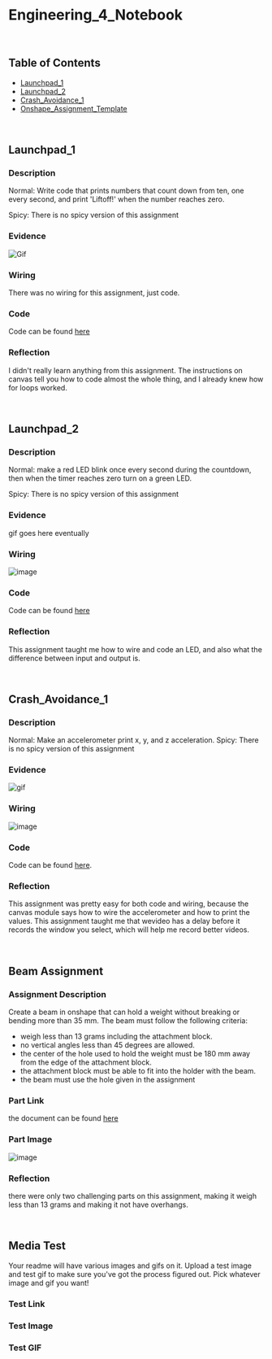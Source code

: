 # Engineering_4_Notebook

&nbsp;

## Table of Contents
* [Launchpad_1](#Launchpad_1)
* [Launchpad_2](#Launchpad_2)
* [Crash_Avoidance_1](#Crash_Avoidance_1)
* [Onshape_Assignment_Template](#onshape_assignment_template)

&nbsp;
## Launchpad_1

### Description

Normal: Write code that prints numbers that count down from ten, one every second, and print 'Liftoff!' when the number reaches zero.

Spicy: There is no spicy version of this assignment

### Evidence 

![Gif](https://github.com/rfranck89/Engineering_4_Notebook/blob/main/images/Countdown1.gif)

### Wiring

There was no wiring for this assignment, just code.

### Code
Code can be found [here](https://github.com/rfranck89/Engineering_4_Notebook/blob/main/raspberry-pi/countdown.py)
### Reflection

I didn't really learn anything from this assignment. The instructions on canvas tell you how to code almost the whole thing, and I already knew how for loops worked.

&nbsp;

## Launchpad_2

### Description

Normal: make a red LED blink once every second during the countdown, then when the timer reaches zero turn on a green LED.

Spicy: There is no spicy version of this assignment

### Evidence 

gif goes here eventually

### Wiring

![image](https://github.com/rfranck89/Engineering_4_Notebook/blob/main/images/WIN_20230922_13_25_36_Pro.jpg)

### Code
Code can be found [here](https://github.com/rfranck89/Engineering_4_Notebook/blob/main/raspberry-pi/countdown2.py)
### Reflection

This assignment taught me how to wire and code an LED, and also what the difference between input and output is.

&nbsp;

## Crash_Avoidance_1

### Description

Normal: Make an accelerometer print x, y, and z acceleration.
Spicy: There is no spicy version of this assignment

### Evidence 

 ![gif](https://github.com/rfranck89/Engineering_4_Notebook/blob/main/images/My%20Project.gif)
### Wiring

![image](https://github.com/rfranck89/Engineering_4_Notebook/blob/main/images/WIN_20230922_13_38_02_Pro.jpg)

### Code
Code can be found [here](https://github.com/rfranck89/Engineering_4_Notebook/blob/main/raspberry-pi/Crash_Avoidance1.py).


### Reflection

This assignment was pretty easy for both code and wiring, because the canvas module says how to wire the accelerometer and how to print the values. This assignment taught me that wevideo has a delay before it records the window you select, which will help me record better videos.

&nbsp;
## Beam Assignment

### Assignment Description

Create a beam in onshape that can hold a weight without breaking or bending more than 35 mm.
The beam must follow the following criteria:
 - weigh less than 13 grams including the attachment block.
 - no vertical angles less than 45 degrees are allowed.
 - the center of the hole used to hold the weight must be 180 mm away from the edge of the attachment block.
 - the attachment block must be able to fit into the holder with the beam.
 - the beam must use the hole given in the assignment

### Part Link 

the document can be found [here](https://cvilleschools.onshape.com/documents/a0ee0fd238045dedbffc5568/w/546caeaada3c8b4c237ca2cc/e/3282756a5f5731191b2b56af)

### Part Image

![image](https://github.com/rfranck89/Engineering_4_Notebook/blob/main/images/vertcal%20verson%20(1).png) 

### Reflection

there were only two challenging parts on this assignment, making it weigh less than 13 grams and making it not have overhangs.

&nbsp;

## Media Test

Your readme will have various images and gifs on it. Upload a test image and test gif to make sure you've got the process figured out. Pick whatever image and gif you want!

### Test Link

### Test Image

### Test GIF
